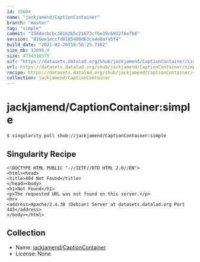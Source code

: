 ```yaml
---
id: 15604
name: "jackjamend/CaptionContainer"
branch: "master"
tag: "simple"
commit: "158dacbcbc301b2b5c21673cf6e39c6912f6e7b0"
version: "816ee1eccfd8185480d63ca4e8afa5f4"
build_date: "2021-02-26T18:56:25.716Z"
size_mb: 12098.0
size: 4734316575
sif: "https://datasets.datalad.org/shub/jackjamend/CaptionContainer/simple/2021-02-26-158dacbc-816ee1ec/816ee1eccfd8185480d63ca4e8afa5f4.sif"
url: https://datasets.datalad.org/shub/jackjamend/CaptionContainer/simple/2021-02-26-158dacbc-816ee1ec/
recipe: https://datasets.datalad.org/shub/jackjamend/CaptionContainer/simple/2021-02-26-158dacbc-816ee1ec/Singularity
collection: jackjamend/CaptionContainer
---
```


# jackjamend/CaptionContainer:simple

```bash
$ singularity pull shub://jackjamend/CaptionContainer:simple
```

## Singularity Recipe

```singularity
<!DOCTYPE HTML PUBLIC "-//IETF//DTD HTML 2.0//EN">
<html><head>
<title>404 Not Found</title>
</head><body>
<h1>Not Found</h1>
<p>The requested URL was not found on this server.</p>
<hr>
<address>Apache/2.4.38 (Debian) Server at datasets.datalad.org Port 443</address>
</body></html>
```

## Collection

 - Name: [jackjamend/CaptionContainer](https://github.com/jackjamend/CaptionContainer)
 - License: None

